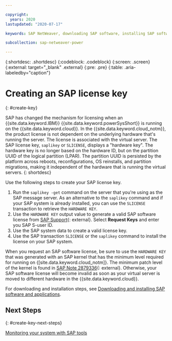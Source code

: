 ```yaml
---

copyright:
  years: 2020
lastupdated: "2020-07-17"

keywords: SAP NetWeaver, downloading SAP software, installing SAP software, SAP Download Manager, SAP Certified

subcollection: sap-netweaver-power

---
```


{:shortdesc: .shortdesc}
{:codeblock: .codeblock}
{:screen: .screen}
{:external: target="_blank" .external}
{:pre: .pre}
{:table: .aria-labeledby="caption"}

# Creating an SAP license key
{: #create-key}

SAP has changed the mechanism for licensing when an {{site.data.keyword.IBM}} {{site.data.keyword.powerSysShort}} is running on the {{site.data.keyword.cloud}}. In the {{site.data.keyword.cloud_notm}}, the product license is not dependent on the underlying hardware that's running the server. The license is associated with the virtual server. The SAP license key, `saplikey` or `SLICENSE`, displays a "hardware key". The hardware key is no longer based on the hardware ID, but on the partition UUID of the logical partition (LPAR). The partition UUID is persisted by the platform across reboots, reconfigurations, OS reinstalls, and partition migrations, making it independent of the hardware that is running the virtual servers.
{: shortdesc}

Use the following steps to create your SAP license key.

1. Run the `saplikey -get` command on the server that you're using as the SAP message server. As an alternative to the `saplikey` command and if your SAP system is already installed, you can use the `SLICENSE` transaction to retrieve the `HARDWARE KEY`.
1. Use the `HARDWARE KEY` output value to generate a valid SAP software license from [SAP Support](https://support.sap.com/en/index.html){: external}. Select **Request Keys** and enter you SAP S-user ID.
1. Use the SAP system data to create a valid license key.
1. Use the SAP transaction `SLICENSE` or the `saplikey` command to install the license on your SAP system.

  When you request an SAP software license, be sure to use the `HARDWARE KEY` that was generated with an SAP kernel that has the minimum level required for running on {[site.data.keyword.cloud_notm]}. The minimum patch level of the kernel is found in [SAP Note 2879336](https://launchpad.support.sap.com/#/notes/2879336){: external}. Otherwise, your SAP software license will become invalid as soon as your virtual server is moved to different hardware in the {{site.data.keyword.cloud}}.

For downloading and installation steps, see [Downloading and installing SAP software and applications](/docs/sap-netweaver-power?topic=sap-netweaver-power-install_sap).

## Next Steps
{: #create-key-next-steps}

[Monitoring your system with SAP tools](/docs/sap-netweaver-power?topic=sap-netweaver-power-monitoring)
